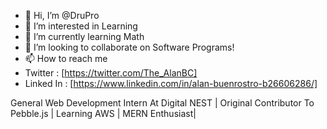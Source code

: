 - 👋 Hi, I’m @DruPro
- 👀 I’m interested in Learning
- 🌱 I’m currently learning Math
- 💞️ I’m looking to collaborate on Software Programs!
- 📫 How to reach me
- Twitter   : [https://twitter.com/The_AlanBC]
- Linked In : [https://www.linkedin.com/in/alan-buenrostro-b26606286/]

General Web Development Intern At Digital NEST | Original Contributor To Pebble.js | Learning AWS | MERN Enthusiast|
